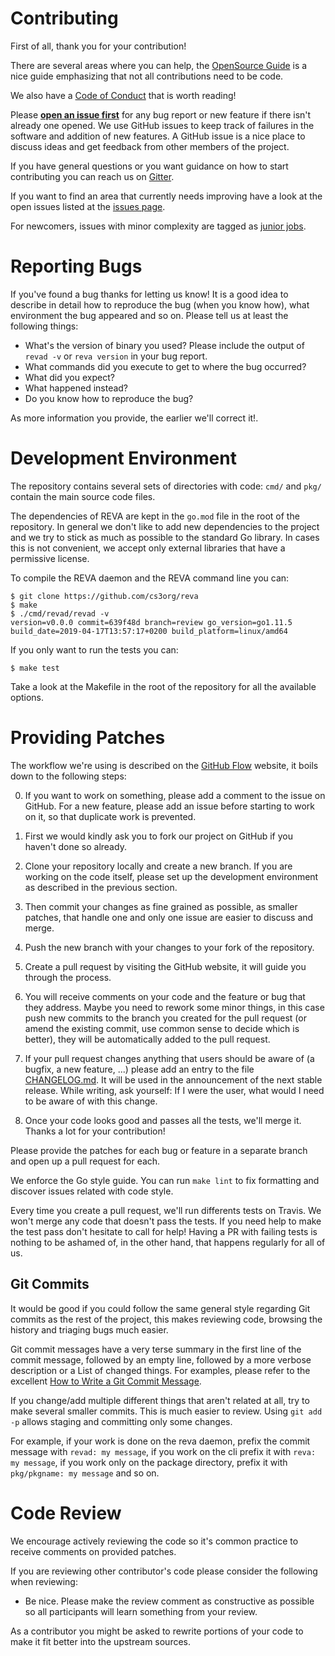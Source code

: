 Contributing
================

First of all, thank you for your contribution!

There are several areas where you can help, the [OpenSource Guide](https://opensource.guide/how-to-contribute/)
is a nice guide emphasizing that not all contributions need to be code. 

We also have a [Code of Conduct](https://github.com/cs3org/.github/tree/master/CODE_OF_CONDUCT.md)
that is worth reading!

Please **[open an issue first](https://github.com/cs3org/reva/issues/new)** for any bug report or new feature if there isn't
already one opened. We use GitHub issues to keep track of failures in the
software and addition of new features. A GitHub issue is a nice place to discuss ideas
and get feedback from other members of the project.

If you have general questions or you want guidance on how to start contributing
you can reach us on [Gitter](https://gitter.im/cs3org/REVA).

If you want to find an area that currently needs improving have a look at the
open issues listed at the [issues page](https://github.com/cs3org/reva/issues). 

For newcomers, issues with minor complexity are tagged 
as [junior jobs](https://github.com/cs3org/reva/labels/junior-job).


Reporting Bugs
==============

If you've found a bug thanks for letting us know!
It is a good idea to describe in detail how to reproduce 
the bug (when you know how), what environment the bug appeared and so on.
Please tell us at least the following things:

 * What's the version of binary you used? Please include the output of
   `revad -v` or `reva version` in your bug report.
 * What commands did you execute to get to where the bug occurred?
 * What did you expect?
 * What happened instead?
 * Do you know how to reproduce the bug?

As more information you provide, the earlier we'll correct it!.

Development Environment
=======================

The repository contains several sets of directories with code: `cmd/` and
`pkg/` contain the main source code files.

The dependencies of REVA are kept in the `go.mod` file in the root of the repository.
In general we don't like to add new dependencies to the project and we try to stick as much
as possible to the standard Go library. In cases this is not convenient, we accept only 
external libraries that have a permissive license.


To compile the REVA daemon and the REVA command line you can:

```
$ git clone https://github.com/cs3org/reva
$ make
$ ./cmd/revad/revad -v
version=v0.0.0 commit=639f48d branch=review go_version=go1.11.5 build_date=2019-04-17T13:57:17+0200 build_platform=linux/amd64
```

If you only want to run the tests you can:

```
$ make test
```

Take a look at the Makefile in the root of the repository for all the available options.

Providing Patches
=================

The workflow we're using is described on the
[GitHub Flow](https://guides.github.com/introduction/flow/) website, it boils
down to the following steps:

 0. If you want to work on something, please add a comment to the issue on
    GitHub. For a new feature, please add an issue before starting to work on
    it, so that duplicate work is prevented.

 1. First we would kindly ask you to fork our project on GitHub if you haven't
    done so already.

 2. Clone your repository locally and create a new branch.
    If you are working on the code itself, please set up the development environment
    as described in the previous section.

 3. Then commit your changes as fine grained as possible, as smaller patches,
    that handle one and only one issue are easier to discuss and merge.

 4. Push the new branch with your changes to your fork of the repository.

 5. Create a pull request by visiting the GitHub website, it will guide you
    through the process.

 6. You will receive comments on your code and the feature or bug that they
    address. Maybe you need to rework some minor things, in this case push new
    commits to the branch you created for the pull request (or amend the
    existing commit, use common sense to decide which is better), they will be
    automatically added to the pull request.

 7. If your pull request changes anything that users should be aware of (a
    bugfix, a new feature, ...) please add an entry to the file
    [CHANGELOG.md](CHANGELOG.md). It will be used in the announcement of the
    next stable release. While writing, ask yourself: If I were the user, what
    would I need to be aware of with this change.

 8. Once your code looks good and passes all the tests, we'll merge it. Thanks
    a lot for your contribution!

Please provide the patches for each bug or feature in a separate branch and
open up a pull request for each.

We enforce the Go style guide. You can run `make lint` to fix formatting
and discover issues related with code style.

Every time you create a pull request, we'll run differents tests on Travis.
We won't merge any code that doesn't pass the tests. If you need help to make the test
pass don't hesitate to call for help! Having a PR with failing tests is nothing
to be ashamed of, in the other hand, that happens regularly for all of us.

Git Commits
-----------

It would be good if you could follow the same general style regarding Git
commits as the rest of the project, this makes reviewing code, browsing the
history and triaging bugs much easier.

Git commit messages have a very terse summary in the first line of the commit
message, followed by an empty line, followed by a more verbose description or a
List of changed things. For examples, please refer to the excellent [How to
Write a Git Commit Message](https://chris.beams.io/posts/git-commit/).

If you change/add multiple different things that aren't related at all, try to
make several smaller commits. This is much easier to review. Using `git add -p`
allows staging and committing only some changes.


For example, if your work is done on the reva daemon, prefix the commit
message with `revad: my message`, if you work on the cli prefix it with `reva: my message`,
if you work only on the package directory, prefix it with `pkg/pkgname: my message` and so on.

Code Review
===========

We encourage actively reviewing the code so it's common practice 
to receive comments on provided patches.

If you are reviewing other contributor's code please consider the following
when reviewing:

* Be nice. Please make the review comment as constructive as possible so all
  participants will learn something from your review.

As a contributor you might be asked to rewrite portions of your code to make it
fit better into the upstream sources.
